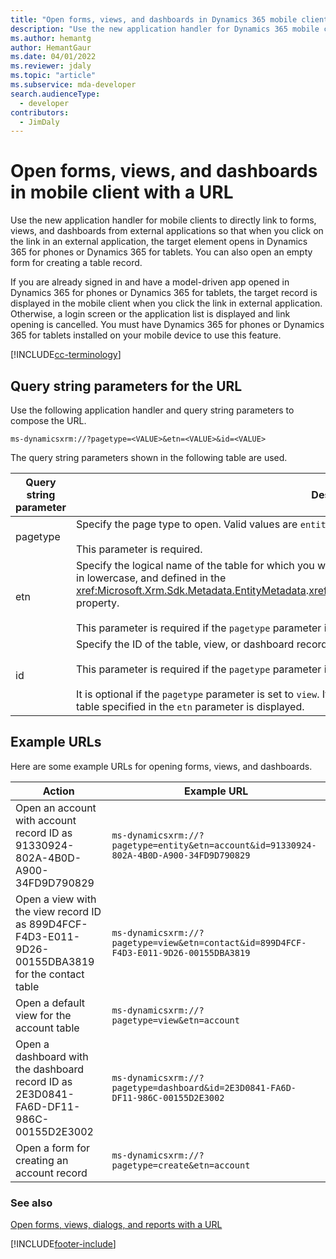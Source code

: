 ```yaml
---
title: "Open forms, views, and dashboards in Dynamics 365 mobile client with a URL (model-driven apps)"
description: "Use the new application handler for Dynamics 365 mobile clients to directly link to Dynamics 365 forms, views, and dashboards from external applications so that when you click on the link in an external application, the target element opens in Dynamics 365 for phones or Dynamics 365 for tablets."
ms.author: hemantg
author: HemantGaur
ms.date: 04/01/2022
ms.reviewer: jdaly
ms.topic: "article"
ms.subservice: mda-developer
search.audienceType: 
  - developer
contributors: 
  - JimDaly
---
```

# Open forms, views, and dashboards in mobile client with a URL

Use the new application handler for mobile clients to directly link to forms, views, and dashboards from external applications so that when you click on the link in an external application, the target element opens in Dynamics 365 for phones or Dynamics 365 for tablets. You can also open an empty form for creating a table record.  
  
If you are already signed in and have a model-driven app opened in Dynamics 365 for phones or Dynamics 365 for tablets, the target record is displayed in the mobile client when you click the link in external application. Otherwise, a login screen or the application list is displayed and link opening is cancelled. You must have Dynamics 365 for phones or Dynamics 365 for tablets installed on your mobile device to use this feature.  

[!INCLUDE[cc-terminology](../data-platform/includes/cc-terminology.md)]
  
<a name="Parameters"></a>

## Query string parameters for the URL

 Use the following application handler and query string parameters to compose the URL.  
  
```  
ms-dynamicsxrm://?pagetype=<VALUE>&etn=<VALUE>&id=<VALUE>  
```  
  
 The query string parameters shown in the following table are used.  
  
|Query string parameter|Description|  
|----------------------------|-----------------|  
|pagetype|Specify the page type to open. Valid values are `entity`, `view`, `dashboard`, and `create`.<br /><br /> This parameter is required.|  
|etn|Specify the logical name of the table for which you want to open or create a record.  Logical name of tables are in lowercase, and defined in the <xref:Microsoft.Xrm.Sdk.Metadata.EntityMetadata>.<xref:Microsoft.Xrm.Sdk.Metadata.EntityMetadata.LogicalName> property.<br /><br /> This parameter is required if the `pagetype` parameter is set to `entity`, `view`, or `create`.|  
|id|Specify the ID of the table, view, or dashboard record that you want to open.<br /><br /> This parameter is required if the `pagetype` parameter is set to `entity` or `dashboard`.<br /><br /> It is optional if the `pagetype` parameter is set to `view`. If you do not specify the view ID, the default view for the table specified in the `etn` parameter is displayed.|  
  
<a name="Example"></a>

## Example URLs

 Here are some example URLs for opening forms, views, and dashboards.  
  
|Action|Example URL|  
|------------|-----------------|  
|Open an account with account record ID as 91330924-802A-4B0D-A900-34FD9D790829|`ms-dynamicsxrm://?pagetype=entity&etn=account&id=91330924-802A-4B0D-A900-34FD9D790829`|  
|Open a view with the view record ID as 899D4FCF-F4D3-E011-9D26-00155DBA3819 for the contact table|`ms-dynamicsxrm://?pagetype=view&etn=contact&id=899D4FCF-F4D3-E011-9D26-00155DBA3819`|  
|Open a default view for the account table|`ms-dynamicsxrm://?pagetype=view&etn=account`|  
|Open a dashboard with the dashboard record ID as 2E3D0841-FA6D-DF11-986C-00155D2E3002|`ms-dynamicsxrm://?pagetype=dashboard&id=2E3D0841-FA6D-DF11-986C-00155D2E3002`|  
|Open a form for creating an account record|`ms-dynamicsxrm://?pagetype=create&etn=account`|  
  
### See also

 [Open forms, views, dialogs, and reports with a URL](open-forms-views-dialogs-reports-url.md)  
 


[!INCLUDE[footer-include](../../includes/footer-banner.md)]
